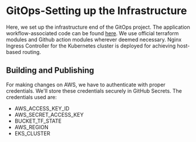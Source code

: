 # GitOps-Setting up the Infrastructure

Here, we set up the infrastructure end of the GitOps project. The application workflow-associated code can be found [here](https://github.com/ardhendusgit/IAC-AWS). We use official terraform modules and Github action modules wherever deemed necessary. Nginx Ingress Controller for the Kubernetes cluster is deployed for achieving host-based routing.

## Building and Publishing

For making changes on AWS, we have to authenticate with proper credentials. We'll store these credentials securely in GitHub Secrets. The credentials used are:

- AWS_ACCESS_KEY_ID
- AWS_SECRET_ACCESS_KEY
- BUCKET_TF_STATE
- AWS_REGION
- EKS_CLUSTER




